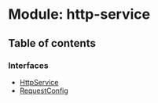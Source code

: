 # Module: http-service

## Table of contents

### Interfaces

- [HttpService](../interfaces/http_service.HttpService.md)
- [RequestConfig](../interfaces/http_service.RequestConfig.md)

